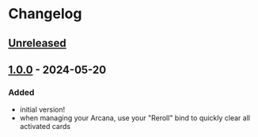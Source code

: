 # Changelog

## [Unreleased]

## [1.0.0] - 2024-05-20

### Added

- initial version!
- when managing your Arcana, use your "Reroll" bind to quickly clear all activated cards

[unreleased]: https://github.com/southpawgeek/Jowday-ArcanaReset/compare/1.0.0...HEAD
[1.0.0]: https://github.com/southpawgeek/Jowday-ArcanaReset/compare/169ba6cf50a990f78caba12ba672418d19025795...1.0.0
